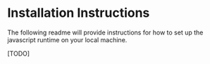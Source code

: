# Installation Instructions

The following readme will provide instructions for how to set up the javascript runtime on your local machine.

[TODO]
